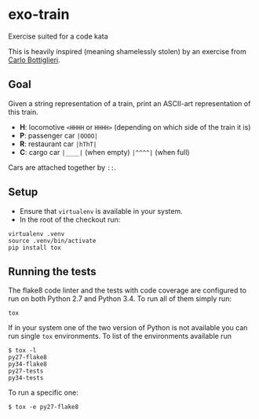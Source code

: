 # exo-train
Exercise suited for a code kata

This is heavily inspired (meaning shamelessly stolen) by an exercise from
[Carlo Bottiglieri](https://github.com/inverno).

## Goal
Given a string representation of a train, print an ASCII-art representation of
this train.

* **H**: locomotive `<HHHH` or `HHHH>` (depending on which side of the train it is)
* **P**: passenger car `|OOOO|`
* **R**: restaurant car `|hThT|`
* **C**: cargo car `|____|` (when empty) `|^^^^|` (when full)

Cars are attached together by `::`.

## Setup

* Ensure that `virtualenv` is available in your system.
* In the root of the checkout run:
```
virtualenv .venv
source .venv/bin/activate
pip install tox
```

## Running the tests

The flake8 code linter and the tests with code coverage are configured to run on both Python 2.7 and Python 3.4.
To run all of them simply run:

```
tox
```

If in your system one of the two version of Python is not available you can run single `tox` environments.
To list of the environments available run
```
$ tox -l
py27-flake8
py34-flake8
py27-tests
py34-tests
```

To run a specific one:
```
$ tox -e py27-flake8
```
